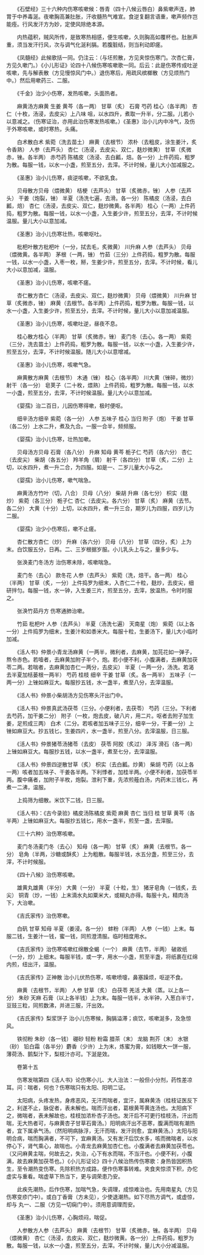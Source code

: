 <!-- { "loadSidebar": true } -->
　　《石壁经》三十六种内伤寒咳嗽候：唇青（四十八候云唇白）鼻紫嗽声连，肺胃于中养毒涎。夜嗽胸高兼肚胀，汗收髓热气难宣。食逆复翻言语重，嗽声频作岂能痊。行风发汗方为妙，定使风除绝本源。

　　内热蕴积，贼风所传，是致寒热相感，便生咳嗽，久则胸高如覆杯也。肚胀声重，须当发汗行风，次与调气化涎利膈。若腹脏结，则当利动即瘥。

　　《凤髓经》此候歌括一同。仍注云：（与坯煎散，方见夹惊伤寒门。次杏仁膏，方见久嗽门。）《小儿形证》论四十八候伤寒咳嗽歌一同。后云：此是伤寒传成吐逆咳嗽，先与解表散（方见慢惊风门中。）退伤寒后，用疏风槟榔散（方见烦热门中。）然后用嗽药三、二服。

　　《千金》治少小伤寒，发热咳嗽，头面热者。

　　麻黄汤方麻黄 生姜 黄芩（各一两） 甘草（炙） 石膏 芍药 桂心（各半两） 杏仁（十枚，汤浸，去皮尖）上八味 咀，以水四升，煮取一升半，分二服。儿若小以意减之。（伤寒证治，亦用此治伤寒发热咳嗽。）《圣惠》治小儿内中冷气，及伤于外寒咳嗽，或时寒热，头痛。

　　白术散白术 紫菀（洗去苗土） 麻黄（去根节） 浓朴（去粗皮，涂生姜汁，炙令香熟） 人参（去芦头） 杏仁（汤浸，去皮尖、双仁，麸炒微黄） 甘草（炙微赤，锉。各半两） 赤芍药 陈橘皮（汤浸、去白瓤，焙。各一分）上件药捣，粗罗为散。每服一钱，以水一小盏，煎至五分，去滓。不计时候，量儿大小加减服之。

　　《圣惠》治小儿伤寒，痰逆咳嗽，不欲乳食。

　　贝母散方贝母（煨微黄） 桔梗（去芦头） 甘草（炙微赤，锉） 人参（去芦头） 干姜（炮裂，锉） 半夏（汤洗七遍，去滑。各一分） 陈橘皮（汤浸，去白瓤，焙） 杏仁（汤浸，去皮尖、双仁，麸炒微黄。各半两） 桂心（一两）上件药捣，粗罗为散。每服一钱，以水一小盏，入生姜少许，煎至五分，去滓，不计时候温服。量儿大小以意加减。

　　《圣惠》治小儿伤寒壮热，咳嗽呕吐。

　　枇杷叶散方枇杷叶（一分，拭去毛，炙微黄） 川升麻 人参（去芦头） 贝母（煨微黄。各半两） 茅根（一两，锉） 竹茹（三分）上件药捣，粗罗为散。每服一钱，以水一小盏，入枣一枚，掰，生姜少许，煎至五分，去滓。不计时候，看儿大小以意加减，温服。

　　《圣惠》治小儿伤寒，咳嗽不瘥。

　　杏仁散方杏仁（汤浸，去皮尖、双仁，麸炒微黄） 贝母（煨微黄） 川升麻 甘草（炙微赤，锉） 麻黄（去根节。各半两）上件药捣，粗罗为散。每服一钱，以水一小盏，入生姜少许，煎至五分，去滓。不计时候，量儿大小以意加减温服。

　　《圣惠》治小儿伤寒，咳嗽吐逆，昼夜不息。

　　桂心散方桂心（半两） 甘草（炙微赤，锉） 麦门冬（去心。各一两） 紫菀（三分，洗去苗土）上件药捣，粗罗为散。每服一钱，以水一小盏，入生姜少许，煎至五分，去滓，不计时候温服。随儿大小以意增减。

　　《圣惠》治小儿伤寒，咳嗽气急。

　　麻黄散方麻黄（去根节） 木通（锉） 桂心（各半两） 川大黄（锉碎，微炒） 射干（各一分） 皂荚子（二十枚，煨熟）上件药捣，粗罗为散。每服一钱，以水一小盏，煎至五分，去滓，不计时候温服。量儿大小以意加减。

　　《婴孺》治二百日，儿因伤寒得嗽，极时便呕。

　　细辛汤方细辛 紫菀（各一分） 人参 五味子 桂心 当归 附子（炮） 干姜 甘草（各二分）上水二升，煮及九合。一服一合半，频频服。

　　《婴孺》治小儿伤寒，壮热加嗽。

　　贝母汤方贝母 石膏（各八分） 升麻 知母 黄芩 栀子仁 芍药（各六分） 杏仁（去皮尖） 柴胡（各五分） 羚羊角（屑） 射干（各四分） 甘草（炙，二分）上切，以水四升，煮一升二合，为四服。如是一、二岁儿量大小与之。

　　《婴孺》治小儿伤寒，嗽气喘急。

　　麻黄汤方竹叶（切，八合） 贝母（八分） 柴胡 升麻（各七分） 枳实（麸炒） 紫菀（各三分） 栀子仁 杏仁（去皮尖。各六分） 甘草（炙） 麻黄（去节。各二分） 大黄（十分）上切，以水四升，煮一升三合，期岁儿为四服，四岁儿为二服。

　　《婴孺》治少小伤寒后，嗽不止瘥。

　　杏仁散方杏仁（炒） 升麻（各六分） 贝母（八分） 甘草（四分，炙）上为末。白饮服五分，日再。二、三岁根据岁服。小儿乳头上与之，量多少与。

　　张涣麦门冬汤方 治伤寒未除，咳嗽喘急。

　　麦门冬（去心） 款冬花 人参（去芦头） 紫菀（洗，焙干。各一两） 桂心（半两） 甘草（炙，一分）上件捣罗为细末，入杏仁二十粒，麸炒，去皮尖，细研拌匀。每服一钱，水一钟，入生姜三片，煎至五分，去滓，放温热，令时时服之。

　　张涣竹茹丹方 伤寒通肺治嗽。

　　竹茹 枇杷叶 人参（去芦头） 半夏（汤洗七遍） 天南星（炮） 紫菀（以上各一分）上件捣罗为细末，生姜汁和如黍米大。每服十粒，生姜汤下，量儿大小临时加减。

　　《活人书》仲景小青龙汤麻黄（一两半，微利者，去麻黄，加芫花如一弹子，熬令赤色。若噎者，去麻黄加附子半个，炮。若小便不利，小腹满者，去麻黄加茯苓二两。若喘者，去麻黄加杏仁一两分，去皮尖） 半夏（一两一分，汤洗。若渴去半夏加栝蒌根一两半） 芍药 桂枝 细辛 干姜 甘草（炙。各一两半） 五味子（一两一分）上锉如麻豆大。每服抄五钱，水一盏半，煮至八分，去滓温服。

　　《活人书》仲景小柴胡汤方见伤寒头汗出门中。

　　《活人书》仲景真武汤茯苓（三分。小便利者，去茯苓） 芍药（三分。下利者去芍药，加干姜二分） 附子（一枚，炮去皮，破八片，用二片。呕者去附子加生姜，足煎成三两） 白术（二分。若咳者加五味子三分，细辛一分，干姜一分）上锉如麻豆大。抄五钱匕，生姜四片，水一盏半，煎至八分。去滓温服，日三服。

　　《活人书》仲景猪苓汤猪苓（去皮） 茯苓 阿胶（炙过） 泽泻 滑石（各一两）上锉如麻豆大。每服抄五钱，以水一盏半，煮至七分，去滓温服。

　　《活人书》仲景四逆散甘草（炙） 枳实（去白瓤。炒黄） 柴胡 芍药（以上各一两）咳者加五味子、干姜各半两。下利悸者，加桂半两。小便不利者，加茯苓半两。腹中痛者，加附子半枚，炮裂。泄利下重，先浓煎薤白汤，内药末三钱匕，再煮一二沸，温服。

　　上捣筛为细散。米饮下二钱，日三服。

　　《活人书》：《古今录验》橘皮汤陈橘皮 紫菀 麻黄 杏仁 当归 桂 甘草 黄芩（各半两）上锉如麻豆大。每服抄五钱匕，用水一盏半，煎至一盏，去滓服。

　　《三十六种》治伤寒咳嗽。

　　麦门冬汤麦门冬（去心） 知母（各一两） 甘草（炙） 麻黄（去根节。各一分） 皂角（半两，沙糖或酥炙）上为粗散。每服半钱，水五分盏，煎至三分，去滓，不计时候服。

　　《四十八候》治伤寒咳嗽。

　　雄黄丸雄黄（半分） 大黄（一分） 半夏（十粒，生） 猪牙皂角（一钱炙，去尖） 铜青（炒，一钱）上末滴水丸如粟米大，或糊丸亦得。每服十丸，精肉汤下，大治嗽。

　　《吉氏家传》治伤寒嗽。

　　白矾 甘草 知母 半夏（姜浸。各一分） 蚌粉（半两） 人参（一钱）上末。每服二钱，生姜汁一钱，蜜一钱，同煎澄清服。临时相度用水。

　　《吉氏家传》治伤寒咳嗽红绵散全蝎（一个） 麻黄（去节，半两） 破故纸（一分，炒）上细末。每服半钱，或一字，用水一小盏，煎至半盏，将纸裹在红绵内煎，纽出汗，温服。

　　《吉氏家传》正神散 治小儿伏热伤寒，咳嗽喷嚏，鼻塞躁烦，呕逆不食。

　　麻黄（去根节，半两） 人参 甘草（炙） 白茯苓 羌活 大黄（蒸。以上各一分） 朱砂 天麻 石膏（以上各半钱）上为末。每服一钱半，水半钟，入葱白半寸，豆豉三粒，同煎数沸，并进三服，汗出效。

　　《吉氏家传》梨浆饼子 治小儿伤寒候，胸膈溢滞；痰饮，咳嗽涎多，及急惊风。

　　铁彻粉 朱砂（各一钱） 硼砂 轻粉 粉霜 腊茶（末） 龙脑 荆芥（末） 水银（砂） 铅白霜（各半分）麝香（少许）上为末，炼蜜为膏，如钱眼大一饼一服，薄荷汤、鹅梨汁下，梨枝汁亦可。下涎是效。

　　卷第十五

　　伤寒发喘第四《活人书》论伤寒小儿、大人治法：一般但小分剂，药性差凉耳。问：喘者，何也？伤寒喘只有太阳、阳明二证。

　　太阳病，头疼发热，身疼恶风，无汗而喘者，宜汗，属麻黄汤（桂枝证医反下之，利遂不止，脉促者，表未解也。喘而汗出者，葛根黄芩黄连汤也。太阳病下之，微喘者，表未解故也，桂枝加浓朴杏子汤也。发汗后不可更行桂枝汤，汗出而喘，无大热者可，与麻黄杏子甘草石膏汤。）阳明病汗出不恶寒，腹满而喘有潮热者，宜下属承气汤。（然阳明病脉浮，无汗而喘，发汗则愈，宜麻黄汤。）太阳与阳明合病，喘而胸满者，不可下，宜麻黄汤。又有发汗后饮水多，咳而微喘者，以水停心下，肾气乘心，故喘也。小青龙去麻黄加杏仁也。小腹满者去麻黄加茯苓也。（又问麻黄主喘，何故去之，失治，心下有水而喘，不当汗也。小便不利，小腹满，故去麻黄加茯苓也。）《小儿形证论》四十八候治热传伤寒歌：身热皆因积热生，至令潮热变伤寒。先除积热方成路，便作伤寒事转难。夹食夹惊须下积，办佗虚实与重看。喘虚草下热当下，更与调荣患乃安。

　　此疾先潮热，后作伤寒，加喘气急，失调理，成惊难治也。先用南星丸（方见伤寒变疹门中）。或白丁香膏（方未见），少使退潮热。如下尽热方调气，或虚惊，却与 丸一、二服（方见一切痫门中）。须用意调理而安。

　　《圣惠》治小儿伤寒，心胸烦闷，喘促。

　　人参散方人参（去芦头） 麻黄（去根节） 甘草（炙微赤，锉。各半两） 贝母（煨微黄） 杏仁（汤浸，去皮尖、双仁，麸炒微黄。各一分）上件药捣，粗罗为散。每服一钱，以水一小盏，煎至五分，去滓。不计时候，量儿大小分减温服。

